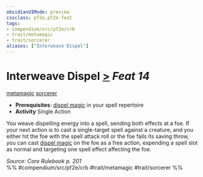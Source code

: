 ```yaml
---
obsidianUIMode: preview
cssclass: pf2e,pf2e-feat
tags:
- compendium/src/pf2e/crb
- trait/metamagic
- trait/sorcerer
aliases: ["Interweave Dispel"]
---
```

# Interweave Dispel  [>](rules/core-rulebook/chapter-9-playing-the-game.md#Actions "Single Action") *Feat 14*  
[metamagic](rules/traits/metamagic.md "Metamagic General Trait")  [sorcerer](rules/traits/sorcerer.md "Sorcerer Class Trait")  

- **Prerequisites**: [dispel magic](compendium/spells/dispel-magic.md) in your spell repertoire
- **Activity** Single Action

You weave dispelling energy into a spell, sending both effects at a foe. If your next action is to cast a single-target spell against a creature, and you either hit the foe with the spell attack roll or the foe fails its saving throw, you can cast [dispel magic](compendium/spells/dispel-magic.md) on the foe as a free action, expending a spell slot as normal and targeting one spell effect affecting the foe.

*Source: Core Rulebook p. 201*  
%% #compendium/src/pf2e/crb #trait/metamagic #trait/sorcerer %%